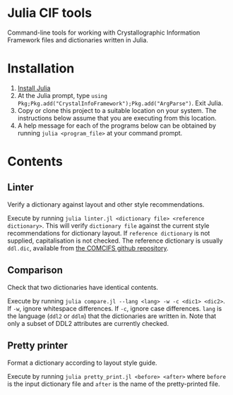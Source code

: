 # Julia CIF tools

Command-line tools for working with Crystallographic Information Framework files and dictionaries written in Julia.

# Installation

1.  [Install Julia](https://docs.julialang.org/en/v1/manual/getting-started/)
2.  At the Julia prompt, type `using Pkg;Pkg.add("CrystalInfoFramework");Pkg.add("ArgParse")`. Exit Julia.
3.  Copy or clone this project to a suitable location on your system. The instructions below assume that you are
    executing from this location.
4.  A help message for each of the programs below can be obtained by running `julia <program_file>` at your command prompt.

# Contents

## Linter

Verify a dictionary against layout and other style recommendations.

Execute by running `julia linter.jl <dictionary file> <reference dictionary>`. This will verify `dictionary file` 
against the current style recommendations for dictionary layout. If `reference dictionary` is not supplied,
capitalisation is not checked. The reference dictionary is usually `ddl.dic`, available from [the COMCIFS github 
repository](https://github.com/COMCIFS/cif_core).

## Comparison

Check that two dictionaries have identical contents.

Execute by running `julia compare.jl --lang <lang> -w -c <dic1>
<dic2>`. If `-w`, ignore whitespace differences.  If `-c`, ignore case
differences.  `lang` is the language (`ddl2` or `ddlm`) that the
dictionaries are written in. Note that only a subset of DDL2
attributes are currently checked.

## Pretty printer

Format a dictionary according to layout style guide.

Execute by running `julia pretty_print.jl <before> <after>` where
`before` is the input dictionary file and `after` is the name of the
pretty-printed file.
